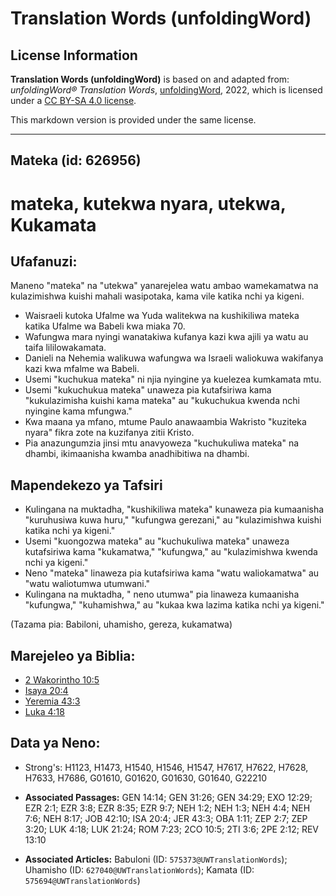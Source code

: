 # Translation Words (unfoldingWord)

## License Information

**Translation Words (unfoldingWord)** is based on and adapted from: _unfoldingWord® Translation Words_, [unfoldingWord](https://unfoldingword.org/utw), 2022, which is licensed under a [CC BY-SA 4.0 license](https://creativecommons.org/licenses/by-sa/4.0/legalcode.en).

This markdown version is provided under the same license.



--------------------------------

## Mateka (id: 626956)

mateka, kutekwa nyara, utekwa, Kukamata
=======================================

Ufafanuzi:
----------

Maneno "mateka" na "utekwa" yanarejelea watu ambao wamekamatwa na kulazimishwa kuishi mahali wasipotaka, kama vile katika nchi ya kigeni.

* Waisraeli kutoka Ufalme wa Yuda walitekwa na kushikiliwa mateka katika Ufalme wa Babeli kwa miaka 70\.
* Wafungwa mara nyingi wanatakiwa kufanya kazi kwa ajili ya watu au taifa lililowakamata.
* Danieli na Nehemia walikuwa wafungwa wa Israeli waliokuwa wakifanya kazi kwa mfalme wa Babeli.
* Usemi "kuchukua mateka" ni njia nyingine ya kuelezea kumkamata mtu.
* Usemi "kukuchukua mateka" unaweza pia kutafsiriwa kama "kukulazimisha kuishi kama mateka" au "kukuchukua kwenda nchi nyingine kama mfungwa."
* Kwa maana ya mfano, mtume Paulo anawaambia Wakristo "kuziteka nyara" fikra zote na kuzifanya zitii Kristo.
* Pia anazungumzia jinsi mtu anavyoweza "kuchukuliwa mateka" na dhambi, ikimaanisha kwamba anadhibitiwa na dhambi.

Mapendekezo ya Tafsiri
----------------------

* Kulingana na muktadha, "kushikiliwa mateka" kunaweza pia kumaanisha "kuruhusiwa kuwa huru," "kufungwa gerezani," au "kulazimishwa kuishi katika nchi ya kigeni."
* Usemi "kuongozwa mateka" au "kuchukuliwa mateka" unaweza kutafsiriwa kama "kukamatwa," "kufungwa," au "kulazimishwa kwenda nchi ya kigeni."
* Neno "mateka" linaweza pia kutafsiriwa kama "watu waliokamatwa" au "watu waliotumwa utumwani."
* Kulingana na muktadha, " neno utumwa" pia linaweza kumaanisha "kufungwa," "kuhamishwa," au "kukaa kwa lazima katika nchi ya kigeni."

(Tazama pia: Babiloni, uhamisho, gereza, kukamatwa)

Marejeleo ya Biblia:
--------------------

* [2 Wakorintho 10:5](https://ref.ly/2Cor10:5)
* [Isaya 20:4](https://ref.ly/Isa20:4)
* [Yeremia 43:3](https://ref.ly/Jer43:3)
* [Luka 4:18](https://ref.ly/Luke4:18)

Data ya Neno:
-------------

* Strong's: H1123, H1473, H1540, H1546, H1547, H7617, H7622, H7628, H7633, H7686, G01610, G01620, G01630, G01640, G22210

* **Associated Passages:** GEN 14:14; GEN 31:26; GEN 34:29; EXO 12:29; EZR 2:1; EZR 3:8; EZR 8:35; EZR 9:7; NEH 1:2; NEH 1:3; NEH 4:4; NEH 7:6; NEH 8:17; JOB 42:10; ISA 20:4; JER 43:3; OBA 1:11; ZEP 2:7; ZEP 3:20; LUK 4:18; LUK 21:24; ROM 7:23; 2CO 10:5; 2TI 3:6; 2PE 2:12; REV 13:10
* **Associated Articles:** Babuloni (ID: `575373@UWTranslationWords`); Uhamisho (ID: `627040@UWTranslationWords`); Kamata (ID: `575694@UWTranslationWords`)

